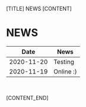 [TITLE]
NEWS
[CONTENT]
# NEWS

| Date | News |
|--|--|
| 2020-11-20 | Testing |  
| 2020-11-19 | Online :) |  
    
<br>

[CONTENT_END]

